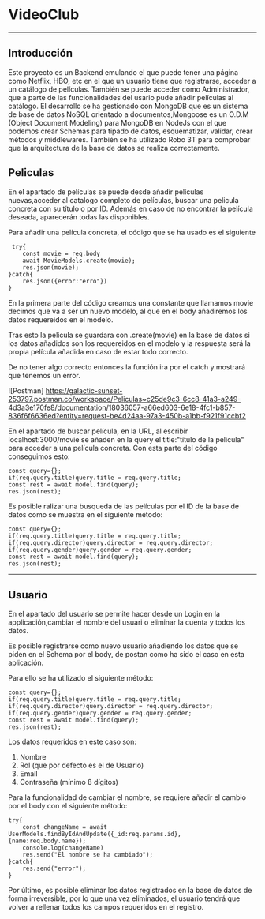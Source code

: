 # VideoClub

***

## Introducción

Este proyecto es un Backend emulando el que puede tener una página como Netflix, HBO, etc en el que un usuario tiene que registrarse, acceder a un catálogo de películas. También se puede acceder como Administrador, que a parte de las funcionalidades del usario pude añadir películas al catálogo. El desarrollo se ha gestionado con MongoDB que es un sistema de base de datos NoSQL orientado a documentos,Mongoose es un O.D.M (Object Document Modeling) para MongoDB en NodeJs con el que podemos crear Schemas para tipado de datos, esquematizar, validar, crear métodos y middlewares. También se ha utilizado Robo 3T para comprobar que la arquitectura de la base de datos se realiza correctamente.

## Peliculas

En el apartado de películas se puede desde añadir películas nuevas,acceder al catalogo completo de películas, buscar una pelicula concreta con su título o por ID.
Además en caso de no encontrar la película deseada, aparecerán todas las disponibles.

Para añadir una película concreta, el código que se ha usado es el siguiente






     try{
        const movie = req.body
        await MovieModels.create(movie);
        res.json(movie);
    }catch{
        res.json({error:"erro"})
    }



En la primera parte del código creamos una constante que llamamos movie decimos que va a ser un nuevo modelo, al que en el body añadiremos los datos requereidos en el modelo.

Tras esto la pelicula se guardara con .create(movie) en la base de datos si los datos añadidos son los requereidos en el modelo y la respuesta será la propia película añadida en caso de estar todo correcto.

De no tener algo correcto entonces la función ira por el catch y mostrará que tenemos un error.

![Postman] https://galactic-sunset-253797.postman.co/workspace/Peliculas~c25de9c3-6cc8-41a3-a249-4d3a3e170fe8/documentation/18036057-a66ed603-6e18-4fc1-b857-836f6f6636ed?entity=request-be4d24aa-97a3-450b-a1bb-f921f91ccbf2

En el apartado de buscar película, en la URL, al escribir localhost:3000/movie se añaden en la query el title:"título de la pelicula" para acceder a una película concreta. Con esta parte del código conseguimos esto:




    const query={};
    if(req.query.title)query.title = req.query.title;
    const rest = await model.find(query);
    res.json(rest);



Es posible ralizar una busqueda de las películas por el ID de la base de datos como se muestra en el siguiente método:



    const query={};
    if(req.query.title)query.title = req.query.title;
    if(req.query.director)query.director = req.query.director;
    if(req.query.gender)query.gender = req.query.gender;
    const rest = await model.find(query);
    res.json(rest);



***

## Usuario

En el apartado del usuario se permite hacer desde un Login en la applicación,cambiar el nombre del usuari o eliminar la cuenta y todos los datos.

Es posible registrarse como nuevo usuario añadiendo los datos que se piden en el Schema por el body, de postan como ha sido el caso en esta aplicación.

Para ello se ha utilizado el siguiente método:


    const query={};
    if(req.query.title)query.title = req.query.title;
    if(req.query.director)query.director = req.query.director;
    if(req.query.gender)query.gender = req.query.gender;
    const rest = await model.find(query);
    res.json(rest);



Los datos requeridos en este caso son: 

1. Nombre
2. Rol (que por defecto es el de Usuario)
3. Email
4. Contraseña (mínimo 8 dígitos)


Para la funcionalidad de cambiar el nombre, se requiere añadir el cambio por el body con el siguiente método:


    try{
        const changeName = await UserModels.findByIdAndUpdate({_id:req.params.id},{name:req.body.name});
        console.log(changeName)
        res.send("El nombre se ha cambiado");
    }catch{
        res.send("error");
    } 


Por último, es posible eliminar los datos registrados en la base de datos de forma irreversible, por lo que una vez eliminados, el usuario tendrá que volver a rellenar todos los campos requeridos en el registro.




